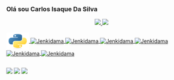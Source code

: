 ### Olá sou Carlos Isaque Da Silva




<div align="center">
  <a href="https://github.com/Jenkidamaa">
  <img height="180em" src="https://github-readme-stats.vercel.app/api?username=Jenkidamaa&show_icons=true&theme=dark&include_all_commits=true&count_private=true"/>
  <img height="180em" src="https://github-readme-stats.vercel.app/api/top-langs/?username=Jenkidamaa&layout=compact&langs_count=7&theme=dark"/>
</div>
<div style="display: inline_block"><br>
  <img align="center" alt="Jenkidama" height="45" width="60" src="https://raw.githubusercontent.com/devicons/devicon/master/icons/python/python-original.svg">
  <img align="center" alt="Jenkidama" height="45" width="100" src="https://cdn.jsdelivr.net/gh/devicons/devicon/icons/c/c-original.svg">
  <img align="center" alt="Jenkidama" height="45" width="100" src="https://cdn.jsdelivr.net/gh/devicons/devicon/icons/jupyter/jupyter-original-wordmark.svg">
  <img align="center" alt="Jenkidama" height="45" width="100" src="https://cdn.jsdelivr.net/gh/devicons/devicon/icons/matlab/matlab-original.svg">
  <img align="center" alt="Jenkidama" height="45" width="100" src="https://cdn.jsdelivr.net/gh/devicons/devicon/icons/numpy/numpy-original-wordmark.svg">
  
  <img align="center" alt="Jenkidama" height="45" width="100" src="https://img.shields.io/badge/Microsoft-666666?style=for-the-badge&logo=microsoft&logoColor=white">
  <img align="center" alt="Jenkidama" height="45" width="100" src="https://img.shields.io/badge/Microsoft_Excel-217346?style=for-the-badge&logo=microsoft-excel&logoColor=white">
</div>

  ##
  
  
<div>

  <a href="https://www.linkedin.com/in/carlos-isaque-silva-5a1837116" target="_blank"><img src="https://img.shields.io/badge/-LinkedIn-%230077B5?style=for-the-badge&logo=linkedin&logoColor=white" target="_blank"></a>
  <a href="https://www.youtube.com/user/TheJenkidama " target="_blank"><img src="https://img.shields.io/badge/YouTube-FF0000?style=for-the-badge&logo=youtube&logoColor=white" target="_blank"></a>
  <a href = "mailto:carlos.isaque.23@gmail.com"><img src="https://img.shields.io/badge/-Gmail-%23333?style=for-the-badge&logo=gmail&logoColor=white" target="_blank"></a>
    
</div>
